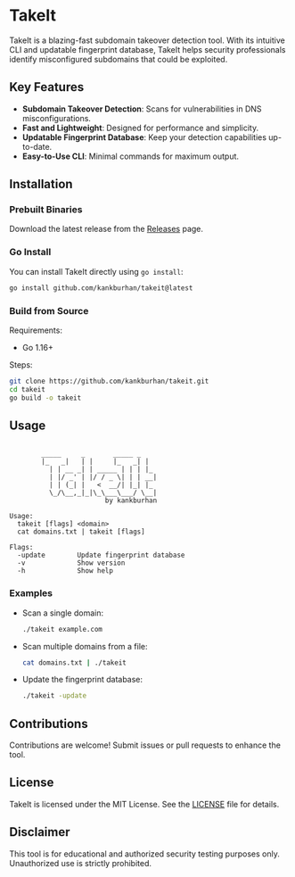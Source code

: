 # TakeIt

TakeIt is a blazing-fast subdomain takeover detection tool. With its intuitive CLI and updatable fingerprint database, TakeIt helps security professionals identify misconfigured subdomains that could be exploited.

## Key Features

- **Subdomain Takeover Detection**: Scans for vulnerabilities in DNS misconfigurations.
- **Fast and Lightweight**: Designed for performance and simplicity.
- **Updatable Fingerprint Database**: Keep your detection capabilities up-to-date.
- **Easy-to-Use CLI**: Minimal commands for maximum output.

## Installation

### Prebuilt Binaries
Download the latest release from the [Releases](https://github.com/kankburhan/takeit/releases) page.

### Go Install
You can install TakeIt directly using `go install`:

```bash
go install github.com/kankburhan/takeit@latest
```

### Build from Source

Requirements:
- Go 1.16+

Steps:

```bash
git clone https://github.com/kankburhan/takeit.git
cd takeit
go build -o takeit
```

## Usage

```text

        _____     _       _____ _   
        |_   _|   | |     |_   _| |  
          | | __ _| | _____ | | | |_ 
          | |/ _' | |/ / _ \| | | __|
          | | (_| |   <  __/| |_| |_ 
          \_/\__,_|_|\_\___\___/ \__|
                        by kankburhan

Usage:
  takeit [flags] <domain>
  cat domains.txt | takeit [flags]

Flags:
  -update        Update fingerprint database
  -v             Show version
  -h             Show help
```

### Examples

- Scan a single domain:
  ```bash
  ./takeit example.com
  ```

- Scan multiple domains from a file:
  ```bash
  cat domains.txt | ./takeit
  ```

- Update the fingerprint database:
  ```bash
  ./takeit -update
  ```

## Contributions

Contributions are welcome! Submit issues or pull requests to enhance the tool.

## License

TakeIt is licensed under the MIT License. See the [LICENSE](LICENSE) file for details.

## Disclaimer

This tool is for educational and authorized security testing purposes only. Unauthorized use is strictly prohibited.
